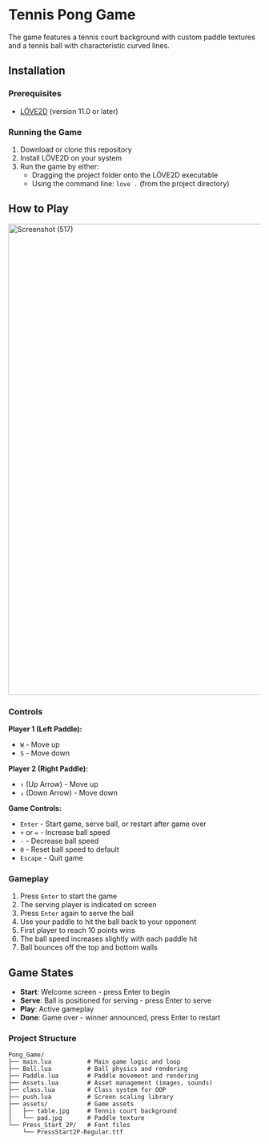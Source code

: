 # Tennis Pong Game

The game features a tennis court background with custom paddle textures and a tennis ball with characteristic curved lines.

## Installation

### Prerequisites

- [LÖVE2D](https://love2d.org/) (version 11.0 or later)

### Running the Game

1. Download or clone this repository
2. Install LÖVE2D on your system
3. Run the game by either:
   - Dragging the project folder onto the LÖVE2D executable
   - Using the command line: `love .` (from the project directory)

## How to Play
<img width="1612" height="939" alt="Screenshot (517)" src="https://github.com/user-attachments/assets/7793b799-bd1a-44eb-8264-cd0c4e8e72d4" />


### Controls

**Player 1 (Left Paddle):**
- `W` - Move up
- `S` - Move down

**Player 2 (Right Paddle):**
- `↑` (Up Arrow) - Move up
- `↓` (Down Arrow) - Move down

**Game Controls:**
- `Enter` - Start game, serve ball, or restart after game over
- `+` or `=` - Increase ball speed
- `-` - Decrease ball speed
- `0` - Reset ball speed to default
- `Escape` - Quit game

### Gameplay

1. Press `Enter` to start the game
2. The serving player is indicated on screen
3. Press `Enter` again to serve the ball
4. Use your paddle to hit the ball back to your opponent
5. First player to reach 10 points wins
6. The ball speed increases slightly with each paddle hit
7. Ball bounces off the top and bottom walls

## Game States

- **Start**: Welcome screen - press Enter to begin
- **Serve**: Ball is positioned for serving - press Enter to serve
- **Play**: Active gameplay
- **Done**: Game over - winner announced, press Enter to restart


### Project Structure

```
Pong_Game/
├── main.lua          # Main game logic and loop
├── Ball.lua          # Ball physics and rendering
├── Paddle.lua        # Paddle movement and rendering
├── Assets.lua        # Asset management (images, sounds)
├── class.lua         # Class system for OOP
├── push.lua          # Screen scaling library
├── assets/           # Game assets
│   ├── table.jpg     # Tennis court background
│   └── pad.jpg       # Paddle texture
└── Press_Start_2P/   # Font files
    └── PressStart2P-Regular.ttf
```

